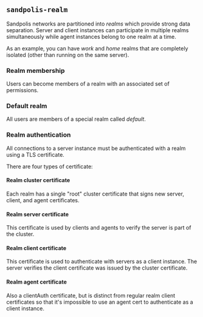 ## `sandpolis-realm`

Sandpolis networks are partitioned into _realms_ which provide strong data
separation. Server and client instances can participate in multiple realms
simultaneously while agent instances belong to one realm at a time.

As an example, you can have _work_ and _home_ realms that are completely
isolated (other than running on the same server).

### Realm membership

Users can become members of a realm with an associated set of permissions.

### Default realm

All users are members of a special realm called _default_.

### Realm authentication

All connections to a server instance must be authenticated with a realm using a
TLS certificate.

There are four types of certificate:

#### Realm cluster certificate

Each realm has a single "root" cluster certificate that signs new server,
client, and agent certificates.

#### Realm server certificate

This certificate is used by clients and agents to verify the server is part of
the cluster.

#### Realm client certificate

This certificate is used to authenticate with servers as a client instance. The
server verifies the client certificate was issued by the cluster certificate.

#### Realm agent certificate

Also a clientAuth certificate, but is distinct from regular realm client
certificates so that it's impossible to use an agent cert to authenticate as a
client instance.

